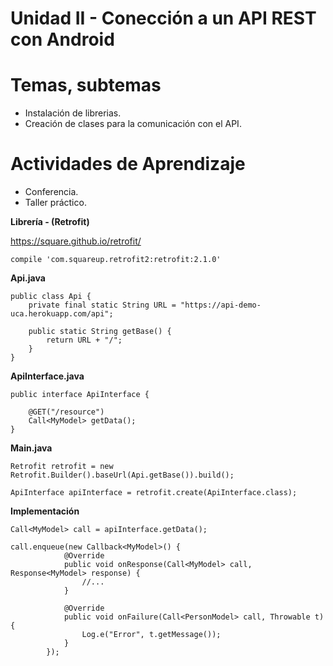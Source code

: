 # Unidad II - Conección a un API REST con Android

# Temas, subtemas

* Instalación de librerias.
* Creación de clases para la comunicación con el API.

# Actividades de Aprendizaje

* Conferencia.
* Taller práctico.

**Librería - (Retrofit)**

https://square.github.io/retrofit/

    compile 'com.squareup.retrofit2:retrofit:2.1.0'

**Api.java**

    public class Api {
        private final static String URL = "https://api-demo-uca.herokuapp.com/api";

        public static String getBase() {
            return URL + "/";
        }
    }

**ApiInterface.java**

    public interface ApiInterface {

        @GET("/resource")
        Call<MyModel> getData();
    }

**Main.java**

    Retrofit retrofit = new Retrofit.Builder().baseUrl(Api.getBase()).build();

    ApiInterface apiInterface = retrofit.create(ApiInterface.class);

**Implementación**

    Call<MyModel> call = apiInterface.getData();

    call.enqueue(new Callback<MyModel>() {
                @Override
                public void onResponse(Call<MyModel> call, Response<MyModel> response) {
                    //...
                }

                @Override
                public void onFailure(Call<PersonModel> call, Throwable t) {
                    Log.e("Error", t.getMessage());
                }
            });
